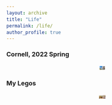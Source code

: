 ```yaml
---
layout: archive
title: "Life"
permalink: /life/
author_profile: true
---
```

### Cornell, 2022 Spring 
<div align="center">
<img src="/_pages/images/WechatIMG980.jpeg" height="10px" alt="图片说明" >
</div>

### My Legos
<div align="center">
<img src="/_pages/images/IMG_7976.JPG" height="10px" alt="图片说明" >
</div>
